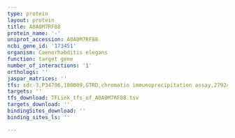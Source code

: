 ```yaml
---
type: protein
layout: protein
title: A0A0M7RF88
protein_name: '-'
uniprot_accession: A0A0M7RF88
ncbi_gene_id: '173451'
organism: Caenorhabditis elegans
function: target gene
number_of_interactions: '1'
orthologs: ''
jaspar_matrices: ''
tfs: sdc-3,P34706,180009,GTRD,chromatin immunoprecipitation assay,27924024%5Buid%5D,No
targets: ''
tfs_download: TFLink_tfs_of_A0A0M7RF88.tsv
targets_download: ''
bindingSites_download: ''
binding_sites_ls: ''

---
```

